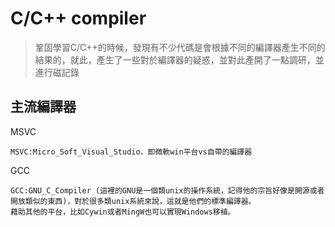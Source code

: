 # C/C++ compiler
> 鞏固學習C/C++的時候，發現有不少代碼是會根據不同的編譯器產生不同的結果的，就此，產生了一些對於編譯器的疑惑，並對此產開了一點調研，並進行磁記錄

## 主流編譯器

MSVC  
```
MSVC:Micro_Soft_Visual_Studio，即微軟win平台vs自帶的編譯器
```
GCC  
```
GCC:GNU_C_Compiler (這裡的GNU是一個類unix的操作系統，記得他的宗旨好像是開源或者開放類似的東西)，對於很多類unix系統來說，這就是他們的標準編譯器。
藉助其他的平台，比如Cywin或者MingW也可以實現Windows移植。
```
  
